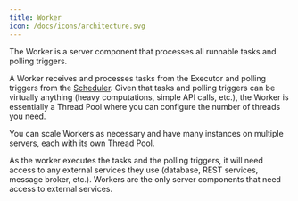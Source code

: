 ```yaml
---
title: Worker
icon: /docs/icons/architecture.svg
---
```


The Worker is a server component that processes all runnable tasks and polling triggers.

A Worker receives and processes tasks from the Executor and polling triggers from the [Scheduler](./06.scheduler.md). Given that tasks and polling triggers can be virtually anything (heavy computations, simple API calls, etc.), the Worker is essentially a Thread Pool where you can configure the number of threads you need.

You can scale Workers as necessary and have many instances on multiple servers, each with its own Thread Pool.

As the worker executes the tasks and the polling triggers, it will need access to any external services they use (database, REST services, message broker, etc.). Workers are the only server components that need access to external services.